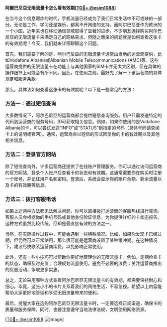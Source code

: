 **阿爾巴尼亞无限流量卡怎么看有效期[[TG💪+ @esim1088](https://t.me/s/esim1088)]**

在当今这个信息爆炸的时代，手机流量已经成为了我们日常生活中不可或缺的一部分。无论是工作、学习还是娱乐，都离不开网络的支持。而阿尔巴尼亚作为欧洲的一个小国，近年来也在移动通信领域取得了显著的进步。不少朋友选择购买阿尔巴尼亞的无限流量卡来满足自己的网络需求，但随之而来的问题就是如何查看这张卡的有效期呢？今天，我们就来详细聊聊这个问题。

首先，我们需要了解的是，阿尔巴尼亞的无限流量卡通常由当地的运营商提供，比如Vodafone Albania或Albanian Mobile Telecommunications (AMC)等。这些运营商提供的无限流量卡在功能上与其他国家的SIM卡并无太大区别，但在具体的操作细节上可能会有所不同。因此，在使用之前，最好先了解一下该运营商的具体规定和服务条款。

那么，具体该如何查看这张卡的有效期呢？以下是一些常见的方法：

### 方法一：通过短信查询

大多数情况下，阿尔巴尼亞的运营商都会提供短信查询服务。用户只需发送特定的代码到运营商的服务号码，即可获取相关信息。例如，如果你使用的是Vodafone Albania的卡，可以尝试发送“INFO”或“STATUS”到指定的号码（具体号码请查阅卡上的说明或官网）。通常，运营商会以短信的形式回复你的卡的有效期以及其他相关信息。

### 方法二：登录官方网站

除了短信查询外，许多运营商还提供了在线账户管理服务。你可以通过访问运营商的官方网站，登录个人账户后查看卡的状态和有效期。这通常需要你在购买时注册一个账号，并记住用户名和密码。登录后，系统会显示你的账户余额、剩余流量以及卡的有效期等信息。

### 方法三：拨打客服电话

如果上述两种方法都无法解决问题，你可以直接拨打运营商的客服热线进行咨询。客服人员会根据你的手机号码或其他身份验证信息，为你提供详细的卡状态报告。这种方式虽然比较传统，但却是最直接有效的方法之一。

当然，在实际操作过程中，可能会遇到一些特殊情况。比如，如果你发现卡已经过期，但仍然可以正常使用，那么很可能是运营商设置了某种缓冲期。在这种情况下，建议尽快联系运营商续费，以免影响正常使用。

此外，还有一些小技巧可以帮助你更好地管理你的无限流量卡。例如，定期检查卡的状态，确保及时充值；合理规划流量使用，避免不必要的浪费；关注运营商推出的优惠活动，争取更多实惠。

总之，无论采用哪种方式查看阿尔巴尼亞无限流量卡的有效期，都需要保持耐心和细心。毕竟，这张小小的卡片关系着我们的网络生活，不容忽视。希望以上内容能帮助大家更好地管理和享受无限流量带来的便利。

最后，提醒大家在选购阿尔巴尼亞无限流量卡时，一定要选择正规渠道，确保卡的质量和服务保障。同时，也要注意遵守当地法律法规，文明使用网络资源。

[[TG💪+ @esim1088](https://t.me/s/esim1088) ![Image](https://i.postimg.cc/4NQfJmqS/Snipaste-2025-05-13-00-14-12.png)]